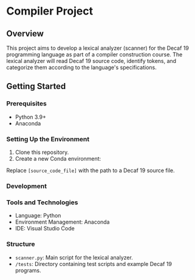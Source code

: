 # Compiler Project

## Overview

This project aims to develop a lexical analyzer (scanner) for the Decaf 19 programming language as part of a compiler construction course. The lexical analyzer will read Decaf 19 source code, identify tokens, and categorize them according to the language's specifications.

## Getting Started

### Prerequisites

- Python 3.9+
- Anaconda

### Setting Up the Environment

1. Clone this repository.
2. Create a new Conda environment:

Replace `[source_code_file]` with the path to a Decaf 19 source file.

### Development

### Tools and Technologies

- Language: Python
- Environment Management: Anaconda
- IDE: Visual Studio Code

### Structure

- `scanner.py`: Main script for the lexical analyzer.
- `/tests`: Directory containing test scripts and example Decaf 19 programs.
